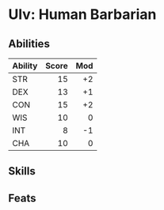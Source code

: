 # Ulv: Human Barbarian

## Abilities

| Ability | Score | Mod |
|---------|------:|----:|
| STR     | 15    | +2  |
| DEX     | 13    | +1  |
| CON     | 15    | +2  |
| WIS     | 10    |  0  |
| INT     | 8     | -1  |
| CHA     | 10    |  0  |

## Skills

## Feats